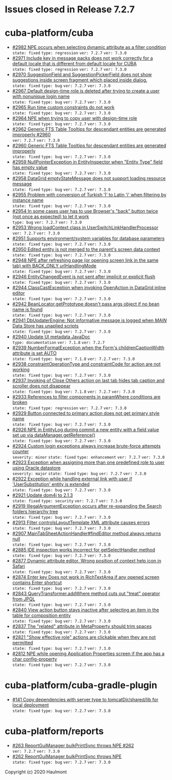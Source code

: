 # Issues closed in Release 7.2.7

# cuba-platform/cuba

* [#2982 NPE occurs when selecting dynamic attribute as a filter condition](https://github.com/cuba-platform/cuba/issues/2982) \
    `state: fixed` `type: regression` `ver: 7.2.7` `ver: 7.3.0` 
* [#2971 Include key in message packs does not work correctly for a default locale that is different from default locale for CUBA](https://github.com/cuba-platform/cuba/issues/2971) \
    `state: fixed` `type: regression` `ver: 7.2.7` `ver: 7.3.0` 
* [#2970 SuggestionField and SuggestionPickerField does not show suggestions inside screen fragment which placed inside dialog.](https://github.com/cuba-platform/cuba/issues/2970) \
    `state: fixed` `type: bug` `ver: 7.2.7` `ver: 7.3.0` 
* [#2967 Default design-time role is deleted after trying to create a user with nonunique login name](https://github.com/cuba-platform/cuba/issues/2967) \
    `state: fixed` `type: bug` `ver: 7.2.7` `ver: 7.3.0` 
* [#2965 Run time custom constraints do not work](https://github.com/cuba-platform/cuba/issues/2965) \
    `state: fixed` `type: bug` `ver: 7.2.7` `ver: 7.3.0` 
* [#2964 NPE when trying to copy user with design-time role](https://github.com/cuba-platform/cuba/issues/2964) \
    `state: fixed` `type: bug` `ver: 7.2.7` `ver: 7.3.0` 
* [#2962 Generic FTS Table Tooltips for descendant entities are generated improperly #2960](https://github.com/cuba-platform/cuba/pull/2962) \
    `ver: 7.2.7` `ver: 7.3.0` 
* [#2960 Generic FTS Table Tooltips for descendant entities are generated improperly](https://github.com/cuba-platform/cuba/issues/2960) \
    `state: fixed` `type: bug` `ver: 7.2.7` `ver: 7.3.0` 
* [#2959 NullPointerException in EntityInspector when "Entity Type" field has empty value](https://github.com/cuba-platform/cuba/issues/2959) \
    `state: fixed` `type: bug` `ver: 7.2.7` `ver: 7.3.0` 
* [#2958 DataGrid emptyStateMessage does not support loading resource message](https://github.com/cuba-platform/cuba/issues/2958) \
    `state: fixed` `type: bug` `ver: 7.2.7` `ver: 7.3.0` 
* [#2955 Problem with conversion of Turkish 'İ' to Latin 'i' when filtering by instance name](https://github.com/cuba-platform/cuba/issues/2955) \
    `state: fixed` `type: bug` `ver: 7.2.7` `ver: 7.3.0` 
* [#2954 In some cases user has to use Browser's "back" button twice (not once as expected) to let it work](https://github.com/cuba-platform/cuba/issues/2954) \
    `type: bug` `ver: 7.2.7` `ver: 7.3.0` 
* [#2953 Wrong loadContext class in UserSwitchLinkHandlerProcessor](https://github.com/cuba-platform/cuba/pull/2953) \
    `ver: 7.2.7` `ver: 7.3.0` 
* [#2951 Supports environment/system variables for database parameters](https://github.com/cuba-platform/cuba/issues/2951) \
    `state: fixed` `type: bug` `ver: 7.2.7` `ver: 7.3.0` 
* [#2950 Edited entity is not merged to the parent's screen data context](https://github.com/cuba-platform/cuba/issues/2950) \
    `state: fixed` `type: bug` `ver: 7.2.7` `ver: 7.3.0` 
* [#2948 NPE after refreshing page (or opening screen link in the same tab) with BACK_ONLY urlHandlingMode](https://github.com/cuba-platform/cuba/issues/2948) \
    `state: fixed` `type: bug` `ver: 7.2.7` `ver: 7.3.0` 
* [#2946 EntityChangedEvent is not sent after implicit or explicit flush](https://github.com/cuba-platform/cuba/issues/2946) \
    `state: fixed` `type: bug` `ver: 7.2.7` `ver: 7.3.0` 
* [#2944 ClassCastException when invoking OpenAction in DataGrid inline editor](https://github.com/cuba-platform/cuba/issues/2944) \
    `state: fixed` `type: bug` `ver: 7.2.7` `ver: 7.3.0` 
* [#2942 BeanLocator.getPrototype doesn't pass args object if no bean name is found](https://github.com/cuba-platform/cuba/issues/2942) \
    `state: fixed` `type: bug` `ver: 7.2.7` `ver: 7.3.0` 
* [#2941 DbUpdaterEngine: Not informative message is logged when _MAIN_ Data Store has unaplied scripts](https://github.com/cuba-platform/cuba/issues/2941) \
    `state: fixed` `type: bug` `ver: 7.2.7` `ver: 7.3.0` 
* [#2940 Update UI metadata JavaDoc](https://github.com/cuba-platform/cuba/issues/2940) \
    `type: documentation` `ver: 7.1.8` `ver: 7.2.7` 
* [#2939 NumberFormatException when the Form's childrenCaptionWidth attribute is set AUTO](https://github.com/cuba-platform/cuba/issues/2939) \
    `state: fixed` `type: bug` `ver: 7.1.8` `ver: 7.2.7` `ver: 7.3.0` 
* [#2938 constraintOperationType and constraintCode for action are not working](https://github.com/cuba-platform/cuba/issues/2938) \
    `state: fixed` `type: bug` `ver: 7.2.7` `ver: 7.3.0` 
* [#2937 Invoking of Close Others action on last tab hides tab caption and scroller does not disappear](https://github.com/cuba-platform/cuba/issues/2937) \
    `state: fixed` `type: bug` `ver: 7.1.8` `ver: 7.2.7` `ver: 7.3.0` 
* [#2933 References to filter components in paramWhere conditions are broken](https://github.com/cuba-platform/cuba/issues/2933) \
    `state: fixed` `type: regression` `ver: 7.2.7` `ver: 7.3.0` 
* [#2929 Button connected to primary action does not get primary style name](https://github.com/cuba-platform/cuba/issues/2929) \
    `state: fixed` `type: bug` `ver: 7.2.7` `ver: 7.3.0` 
* [#2926 NPE in EntityLog during commit a new entity with a field value set up via dataManager.getReference()](https://github.com/cuba-platform/cuba/issues/2926) \
    `state: fixed` `type: bug` `ver: 7.2.7` `ver: 7.3.0` 
* [#2924 Custom login exceptions always increase brute-force attempts counter](https://github.com/cuba-platform/cuba/issues/2924) \
    `severity: minor` `state: fixed` `type: enhancement` `ver: 7.2.7` `ver: 7.3.0` 
* [#2923 Exception when assigning more than one predefined role to user using Oracle datastore](https://github.com/cuba-platform/cuba/issues/2923) \
    `severity: major` `state: fixed` `type: bug` `ver: 7.2.7` `ver: 7.3.0` 
* [#2922 Exception while handling external link with user if 'UserSubstitution' entity is extended](https://github.com/cuba-platform/cuba/issues/2922) \
    `state: fixed` `type: bug` `ver: 7.2.7` `ver: 7.3.0` 
* [#2921 Update dom4j to 2.1.3](https://github.com/cuba-platform/cuba/issues/2921) \
    `state: fixed` `type: security` `ver: 7.2.7` `ver: 7.3.0` 
* [#2919 IllegalArgumentException occurs after re-expanding the Search folders hierarchy tree](https://github.com/cuba-platform/cuba/issues/2919) \
    `state: fixed` `type: bug` `ver: 7.2.7` `ver: 7.3.0` 
* [#2913 Filter controlsLayoutTemplate XML attribute causes errors](https://github.com/cuba-platform/cuba/issues/2913) \
    `state: fixed` `type: bug` `ver: 7.2.7` `ver: 7.3.0` 
* [#2907 MainTabSheetActionHandler#findEditor method always returns null](https://github.com/cuba-platform/cuba/issues/2907) \
    `state: fixed` `type: bug` `ver: 7.2.7` `ver: 7.3.0` 
* [#2885 IDE inspection works incorrect for getSelectHandler method](https://github.com/cuba-platform/cuba/issues/2885) \
    `state: fixed` `type: bug` `ver: 7.2.7` `ver: 7.3.0` 
* [#2877 Dynamic attribute editor. Wrong position of context help icon in Safari](https://github.com/cuba-platform/cuba/issues/2877) \
    `state: fixed` `type: bug` `ver: 7.2.7` `ver: 7.3.0` 
* [#2874 Enter key Does not work in RichTextArea if any opened screen contains Enter shortcut](https://github.com/cuba-platform/cuba/issues/2874) \
    `state: fixed` `type: bug` `ver: 7.2.7` `ver: 7.3.0` 
* [#2843 QueryTransformer.addWhere method cuts out "treat" operator from JPQL](https://github.com/cuba-platform/cuba/issues/2843) \
    `state: fixed` `type: bug` `ver: 7.2.7` `ver: 7.3.0` 
* [#2840 View action button stays inactive after selecting an item in the table for composition entity](https://github.com/cuba-platform/cuba/issues/2840) \
    `state: fixed` `type: bug` `ver: 7.2.7` `ver: 7.3.0` 
* [#2837 The "related" attribute in MetaProperty should trim spaces](https://github.com/cuba-platform/cuba/issues/2837) \
    `state: fixed` `type: bug` `ver: 7.2.7` `ver: 7.3.0` 
* [#2821 "Show effective role" actions are clickable when they are not permitted](https://github.com/cuba-platform/cuba/issues/2821) \
    `state: fixed` `type: bug` `ver: 7.2.7` `ver: 7.3.0` 
* [#2812 NPE while opening Application Properties screen if the app has a char config-property](https://github.com/cuba-platform/cuba/issues/2812) \
    `state: fixed` `type: bug` `ver: 7.2.7` `ver: 7.3.0` 

# cuba-platform/cuba-gradle-plugin

* [#141 Copy dependencies with server type to tomcatDir/shared/lib for local deployment ](https://github.com/cuba-platform/cuba-gradle-plugin/issues/141) \
    `state: fixed` `type: bug` `ver: 7.2.7` `ver: 7.3.0` 

# cuba-platform/reports

* [#263 ReportGuiManager bulkPrintSync throws NPE #262](https://github.com/cuba-platform/reports/pull/263) \
    `ver: 7.2.7` `ver: 7.3.0` 
* [#262 ReportGuiManager bulkPrintSync throws NPE](https://github.com/cuba-platform/reports/issues/262) \
    `state: fixed` `type: bug` `ver: 7.2.7` `ver: 7.3.0` 


Copyright (c) 2020 Haulmont
